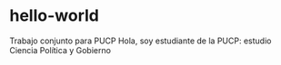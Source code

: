 # hello-world
Trabajo conjunto para PUCP
Hola, soy estudiante de la PUCP: estudio Ciencia Política y Gobierno
